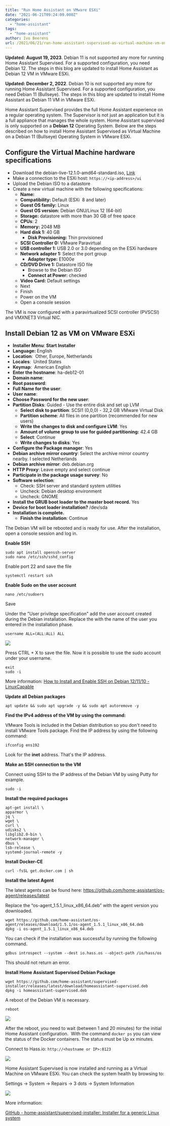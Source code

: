 ```yaml
---
title: "Run Home Assistant on VMware ESXi"
date: "2021-06-21T09:24:09.000Z"
categories: 
  - "home-assistant"
tags: 
  - "home-assistant"
author: Ivo Beerens
url: /2021/06/21/run-home-assistant-supervised-as-virtual-machine-vm-on-vmware-esxi/
---
```


**Updated: August 19, 2023**. Debian 11 is not supported any more for running Home Assistant Supervised. For a supported configuration, you need Debian 12. The steps in this blog are updated to install Home Assistant as Debian 12 VM in VMware ESXi.

**Updated: December 2, 2022**. Debian 10 is not supported any more for running Home Assistant Supervised. For a supported configuration, you need Debian 11 (Bullseye). The steps in this blog are updated to install Home Assistant as Debian 11 VM in VMware ESXi.

Home Assistant Supervised provides the full Home Assistant experience on a regular operating system. The Supervisor is not just an application but it is a full appliance that manages the whole system. Home Assistant supervised is only supported on a **Debian 12** Operating System. Below are the steps described on how to install Home Assistant Supervised as Virtual Machine on a Debian 11 (Bullseye) Operating System in VMware ESXi.

## Configure the Virtual Machine hardware specifications

- Download the debian-live-12.1.0-amd64-standard.iso, [Link](https://cdimage.debian.org/debian-cd/current-live/amd64/iso-hybrid/)
- Make a connection to the ESXi host: `https://<ip-address>/ui`
- Upload the Debian ISO to a datastore
- Create a new virtual machine with the following specifications:
    - **Name:** <Name of the VM>
    - **Compatibility:** Default (ESXi  8 and later)
    - **Guest OS family:** Linux
    - **Guest OS version:** Debian GNU/Linux 12 (64-bit)
    - **Storage:** datastore with more than 30 GB of free space
    - **CPUs**: 2
    - **Memory:** 2048 MB
    - **Hard disk 1:** 40 GB
        - **Disk Provisioning:** Thin provisioned
    - **SCSI Controller 0:** VMware Paravirtual
    - **USB controller 1:** USB 2.0 or 3.0 depending on the ESXi hardware
    - **Network adapter 1:** Select the port group
        - **Adapter type:** E1000e
    - **CD/DVD Drive 1:** Datastore ISO file
        - Browse to the Debian ISO
        - **Connect at Power:** checked
    - **Video Card:** Default settings
    - Next
    - Finish
    - Power on the VM
    - Open a console session

The VM is now configured with a paravirtualized SCSI controller (PVSCSI) and VMXNET3 Virtual NIC.

## Install Debian 12 as VM on VMware ESXi

- **Installer Menu**: **Start Installer** 
- **Language:** English
- **Location**:  Other, Europe, Netherlands
- **Locales**:  United States
- **Keymap**:  American English
- **Enter the hostname**: ha-deb12-01
- **Domain name**: <domain name>
- **Root password**: <Enter the root password>
- **Full Name for the user**:<Full name>
- **User name**: <username>
- **Choose Password for the new user**: <Enter the root password>
- **Partition Disks**: Guided - Use the entire disk and set up LVM
    - **Select disk to partition**: SCSI1 (0,0,0) - 32,2 GB VMware Virtual Disk
    - **Partition scheme**: All files in one partition (recommended for new users)
    - **Write the changes to disk and configure LVM**: Yes
    - **Amount of volume group to use for guided partitioning:** 42.4 GB
    - **Select**: Continue
    - **Write changes to disks**: Yes
- **Configure the Package manager**: Yes
- **Debian archive mirror country**: Select the archive mirror country nearby. I selected Netherlands
- **Debian archive mirror**: deb.debian.org
- **HTTP Proxy**: Leave empty and select continue
- **Participate in the package usage survey**: No
- **Software selection**:
    - Check: SSH server and standard system utilities
    - Uncheck: Debian desktop environment
    - Uncheck: GNOME
- **Install the GRUB boot loader to the master boot record.** Yes
- **Device for boot loader installation?** /dev/sda
- **Installation is complete.** 
    - **Finish the installation**: Continue

The Debian VM will be rebooted and is ready for use. After the installation, open a console session and log in.

**Enable SSH**

```
sudo apt install openssh-server
sudo nano /etc/ssh/sshd_config
```
Enable port 22 and save the file

```
systemctl restart ssh
```


**Enable Sudo on the user account**

```
nano /etc/sudoers
```

Save

Under the "User privilege specification" add the user account created during the Debian installation. Replace the <username> with the name of the user you entered in the installation phase.

```
username ALL=(ALL:ALL) ALL
```

[![](images/sudoers-300x159.jpg)](images/sudoers.jpg)

Press CTRL + X to save the file. Now it is possible to use the sudo account under your username.

```
exit
sudo -i
```

More information: [How to Install and Enable SSH on Debian 12/11/10 - LinuxCapable](https://www.linuxcapable.com/how-to-install-and-enable-ssh-on-debian-linux/#:~:text=How%20to%20Install%20and%20Enable%20SSH%20on%20Debian,needs.%20...%203%20Step%203%3A%20Connect%20with%20SSH)

**Update all Debian packages** 

```
apt update && sudo apt upgrade -y && sudo apt autoremove -y
```

**Find the IPv4 address of the VM by using the command:**

VMware Tools is included in the Debian distribution so you don't need to install VMware Tools package. Find the IP address by using the following command:

```
ifconfig ens192
```

Look for the **inet** address. That's the IP address.

**Make an SSH connection to the VM**

Connect using SSH to the IP address of the Debian VM by using Putty for example.

```
sudo -i
```

**Install the required packages**

```
apt-get install \
apparmor \
jq \
wget \
curl \
udisks2 \
libglib2.0-bin \
network-manager \
dbus \
lsb-release \
systemd-journal-remote -y
```

**Install Docker-CE**

```
curl -fsSL get.docker.com | sh
```

**Install the latest Agent**

The latest agents can be found here: https://github.com/home-assistant/os-agent/releases/latest

Replace the “os-agent_1.5.1_linux_x86_64.deb” with the agent version you downloaded.

```
wget https://github.com/home-assistant/os-agent/releases/download/1.5.1/os-agent_1.5.1_linux_x86_64.deb
dpkg -i os-agent_1.5.1_linux_x86_64.deb
```

You can check if the installation was successful by running the following command.

```
gdbus introspect --system --dest io.hass.os --object-path /io/hass/os
```

This should not return an error.

**Install Home Assistant Supervised Debian Package**

```
wget https://github.com/home-assistant/supervised-installer/releases/latest/download/homeassistant-supervised.deb
dpkg -i homeassistant-supervised.deb
```

A reboot of the Debian VM is necessary.

```
reboot
```

[![](images/reboot-300x220.jpg)](images/reboot.jpg)

After the reboot, you need to wait (between 1 and 20 minutes) for the initial Home Assistant configuration.  With the command `docker ps` you can view the status of the Docker containers. The status must be Up xx minutes.

Connect to Hass.io: `http://<hostname or IP>:8123`

[![](images/Login-300x147.jpg)](images/Login.jpg)

Home Assistant Supervised is now installed and running as a Virtual Machine on VMware ESXi. You can check the system health by browsing to:

Settings -> System -> Repairs -> 3 dots -> System Information

[![](images/supported-300x141.jpg)](images/supported.jpg)

More information:

[GitHub - home-assistant/supervised-installer: Installer for a generic Linux system](https://github.com/home-assistant/supervised-installer)